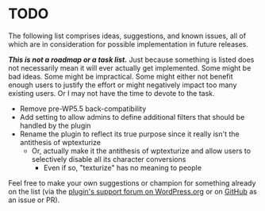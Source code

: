 # TODO

The following list comprises ideas, suggestions, and known issues, all of which are in consideration for possible implementation in future releases.

***This is not a roadmap or a task list.*** Just because something is listed does not necessarily mean it will ever actually get implemented. Some might be bad ideas. Some might be impractical. Some might either not benefit enough users to justify the effort or might negatively impact too many existing users. Or I may not have the time to devote to the task.

* Remove pre-WP5.5 back-compatibility
* Add setting to allow admins to define additional filters that should be handled by the plugin
* Rename the plugin to reflect its true purpose since it really isn't the antithesis of wptexturize
  * Or, actually make it the antithesis of wptexturize and allow users to selectively disable all its character conversions
    * Even if so, "texturize" has no meaning to people

Feel free to make your own suggestions or champion for something already on the list (via the [plugin's support forum on WordPress.org](https://wordpress.org/support/plugin/wpuntexturize/) or on [GitHub](https://github.com/coffee2code/wpuntexturize/) as an issue or PR).
